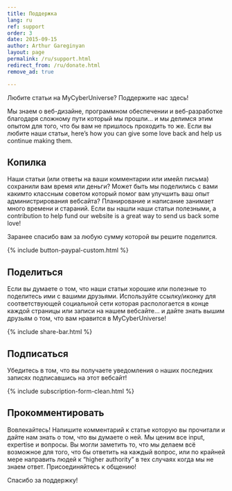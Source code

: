 ```yaml
---
title: Поддержка
lang: ru
ref: support
order: 3
date: 2015-09-15
author: Arthur Gareginyan
layout: page
permalink: /ru/support.html
redirect_from: /ru/donate.html
remove_ad: true

---
```


Любите статьи на MyCyberUniverse? Поддержите нас здесь!

Мы знаем о веб-дизайне, программном обеспечении и веб-разработке благодаря сложному пути который мы прошли… и мы делимся этим опытом для того, что бы вам не пришлось проходить то же. Если вы любите наши статьи, here’s how you can give some love back and help us continue making them.


## Копилка

Наши статьи (или ответы на ваши комментарии или имейл письма) сохранили вам время или деньги?  Может быть мы поделились с вами какимто классным советом который помог вам улучшить ваш опыт администрирования вебсайта? Планирование и написание занимает много времени и стараний. Если вы нашли наши статьи полезными, a contribution to help fund our website is a great way to send us back some love!

Заранее спасибо вам за любую сумму которой вы решите поделится.

{% include button-paypal-custom.html %}


## Поделиться

Если вы думаете о том, что наши статьи хорошие или полезные то поделитесь ими с вашими друзьями. Используйте ссылку/иконку для соответствующей социальной сети которая распологается в конце каждой страницы или записи на нашем вебсайте… и дайте знать вышим друзьям о том, что вам нравится в MyCyberUniverse!

{% include share-bar.html %}
<br>


## Подписаться

Убедитесь в том, что вы получаете уведомления о наших последних записях подписавшись на этот вебсайт!

{% include subscription-form-clean.html %}
&nbsp;


## Прокомментировать

Вовлекайтесь!  Напишите комментарий к статье которую вы прочитали и дайте нам знать о том, что вы думаете о ней. Мы ценим все input, expertise и вопросы. Вы могли заметить то, что мы делаем всё возможное для того, что бы ответить на каждый вопрос, или по крайней мере направить людей к “higher authority” в тех случаях когда мы не знаем ответ. Присоединяйтесь к общению!


Спасибо за поддержку!